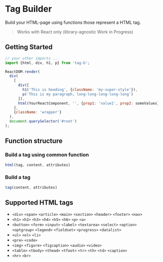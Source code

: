 # Tag Builder

Build your HTML-page using functions those represent a HTML tag.

> Works with React only (library-agnostic Work in Progress)

## Getting Started

```javascript
// your other imports ...
import {html, div, h1, p} from 'tag-b';

ReactDOM.render(
  div(
    [
      div([
        h1('This is heading', {className: 'my-super-style'}),
        p('This is my paragraph, long-long-long-long-long')
      ]),
      html(YourReactComponent, '', {prop1: 'value1', prop2: someValues}),
    ],
    {className: 'wrapper'}
  ),
  document.querySelector('#root')
);
```

## Function structure 

### Build a tag using common function

```javascript
html(tag, content, attributes)
```

### Build a tag

```javascript
tag(content, attributes)
```

## Supported HTML tags
- `<div>` `<span>` `<article>` `<main>` `<section>` `<header>` `<footer>` `<nav>`
- `<h1>` `<h2>` `<h3>` `<h4>` `<h5>` `<h6>` `<p>` `<a>`
- `<button>` `<form>` `<input>` `<label>` `<textarea>` `<select>` `<option>` `<optgroup>` `<legend>` `<fieldset>` `<progress>` `<datalist>`
- `<ul>` `<ol>` `<li>`
- `<pre>` `<code>`
- `<img>` `<figure>` `<figcaption>` `<audio>` `<video>`
- `<table>` `<tbody>` `<thead>` `<tfoot>` `<tr>` `<th>` `<td>` `<caption>`
- `<hr>` `<br>`
